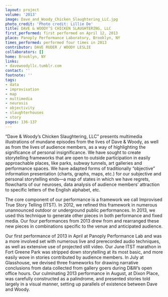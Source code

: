 ```yaml
---
layout: project
volume: '2013'
image: Dave_and_Woody_Chicken_Slaughtering_LLC.jpg
photo_credit: 'Photo credit: Lillie De'
title: DAVE & WOODY’S CHICKEN SLAUGHTERING, LLC
first_performed: first performed on April 12, 2013
place: Panoply Performance Laboratory, Brooklyn, NY
times_performed: performed four times in 2013
contributor: DAVE RUDER / WOODY LESLIE
collaborators: []
home: Brooklyn, NY
links:
- davewoodyllc.tumblr.com
contact: ''
footnote: ''
tags:
- data
- improvisation
- map
- multimedia
- neurosis
- objectivity
- slaughterhouses
- story
pages: 136-137
---
```


“Dave & Woody’s Chicken Slaughtering, LLC” presents multimedia illustrations of mundane episodes from the lives of Dave & Woody, as well as from the lives of audience members, as a way of highlighting the significance of personal insignificance. We have sought to create storytelling frameworks that are open to outside participation in easily approachable places, like parks, subway tunnels, art galleries and performance spaces. We have adapted forms of traditionally “objective” information presentation (charts, graphs, maps, etc.) for our subjective and personal storytelling ends—a map of states in which we have regrets, flowcharts of our neuroses, data analysis of audience members’ attraction to specific letters of the English alphabet, etc.

The core component of our performance is a framework we call Improvised True Story Telling (ITST). In 2012, we refined this framework in numerous unannounced outdoor or underground public performances. In 2013, we used this technique to generate other pieces in both performance and fixed media. Our four performances from 2013 drew from and rearranged these new pieces in combinations specific to the venue and anticipated audience.

Our first performance of 2013 in April at Panoply Performance Lab and was a more involved set with numerous live and prerecorded audio techniques, as well as extensive use of projected still video. Our June ITST marathon in Fort Greene Park was stripped down storytelling at its most basic, and more easily wove in stories contributed by audience members. In July at Glasshouse, we devised three frameworks for drawing narrative conclusions from data collected from gallery goers during D&W’s open office hours. Our culminating 2013 performance in August, at Dixon Place, was carefully constructed as a palindrome, and presented stories told largely in a visual manner, setting up parallels of existence between Dave and Woody.
